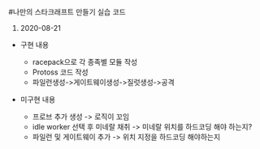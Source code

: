 #나만의 스타크래프트 만들기 실습 코드

1. 2020-08-21
- 구현 내용
    - racepack으로 각 종족별 모듈 작성
    - Protoss 코드 작성
    - 파일런생성->게이트웨이생성->질럿생성->공격
    
- 미구현 내용
    - 프로브 추가 생성 -> 로직이 꼬임
    - idle worker 선택 후 미네랄 채취 -> 미네랄 위치를 하드코딩 해야 하는지?
    - 파일런 및 게이트웨이 추가 -> 위치 지정을 하드코딩 해야하는지
